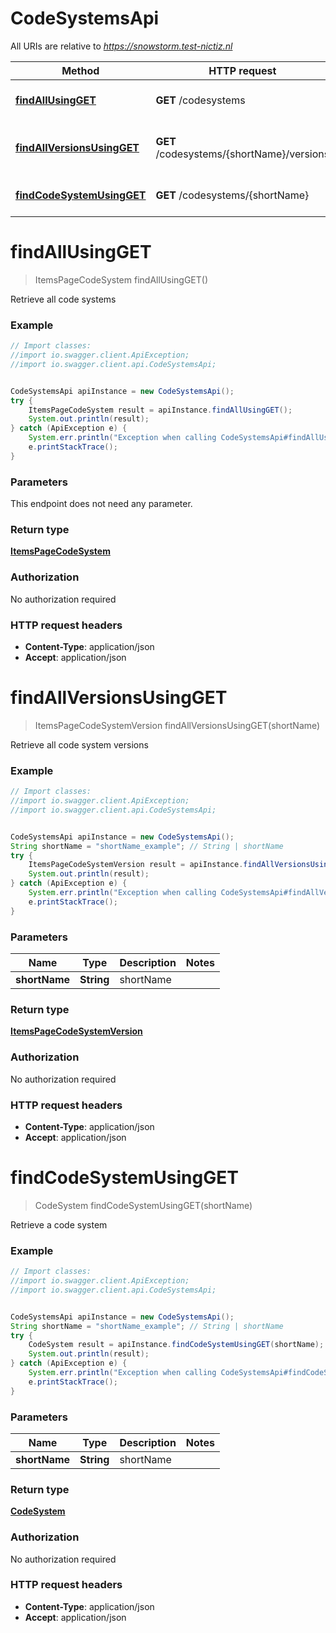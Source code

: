 # CodeSystemsApi

All URIs are relative to *https://snowstorm.test-nictiz.nl*

Method | HTTP request | Description
------------- | ------------- | -------------
[**findAllUsingGET**](CodeSystemsApi.md#findAllUsingGET) | **GET** /codesystems | Retrieve all code systems
[**findAllVersionsUsingGET**](CodeSystemsApi.md#findAllVersionsUsingGET) | **GET** /codesystems/{shortName}/versions | Retrieve all code system versions
[**findCodeSystemUsingGET**](CodeSystemsApi.md#findCodeSystemUsingGET) | **GET** /codesystems/{shortName} | Retrieve a code system


<a name="findAllUsingGET"></a>
# **findAllUsingGET**
> ItemsPageCodeSystem findAllUsingGET()

Retrieve all code systems

### Example
```java
// Import classes:
//import io.swagger.client.ApiException;
//import io.swagger.client.api.CodeSystemsApi;


CodeSystemsApi apiInstance = new CodeSystemsApi();
try {
    ItemsPageCodeSystem result = apiInstance.findAllUsingGET();
    System.out.println(result);
} catch (ApiException e) {
    System.err.println("Exception when calling CodeSystemsApi#findAllUsingGET");
    e.printStackTrace();
}
```

### Parameters
This endpoint does not need any parameter.

### Return type

[**ItemsPageCodeSystem**](ItemsPageCodeSystem.md)

### Authorization

No authorization required

### HTTP request headers

 - **Content-Type**: application/json
 - **Accept**: application/json

<a name="findAllVersionsUsingGET"></a>
# **findAllVersionsUsingGET**
> ItemsPageCodeSystemVersion findAllVersionsUsingGET(shortName)

Retrieve all code system versions

### Example
```java
// Import classes:
//import io.swagger.client.ApiException;
//import io.swagger.client.api.CodeSystemsApi;


CodeSystemsApi apiInstance = new CodeSystemsApi();
String shortName = "shortName_example"; // String | shortName
try {
    ItemsPageCodeSystemVersion result = apiInstance.findAllVersionsUsingGET(shortName);
    System.out.println(result);
} catch (ApiException e) {
    System.err.println("Exception when calling CodeSystemsApi#findAllVersionsUsingGET");
    e.printStackTrace();
}
```

### Parameters

Name | Type | Description  | Notes
------------- | ------------- | ------------- | -------------
 **shortName** | **String**| shortName |

### Return type

[**ItemsPageCodeSystemVersion**](ItemsPageCodeSystemVersion.md)

### Authorization

No authorization required

### HTTP request headers

 - **Content-Type**: application/json
 - **Accept**: application/json

<a name="findCodeSystemUsingGET"></a>
# **findCodeSystemUsingGET**
> CodeSystem findCodeSystemUsingGET(shortName)

Retrieve a code system

### Example
```java
// Import classes:
//import io.swagger.client.ApiException;
//import io.swagger.client.api.CodeSystemsApi;


CodeSystemsApi apiInstance = new CodeSystemsApi();
String shortName = "shortName_example"; // String | shortName
try {
    CodeSystem result = apiInstance.findCodeSystemUsingGET(shortName);
    System.out.println(result);
} catch (ApiException e) {
    System.err.println("Exception when calling CodeSystemsApi#findCodeSystemUsingGET");
    e.printStackTrace();
}
```

### Parameters

Name | Type | Description  | Notes
------------- | ------------- | ------------- | -------------
 **shortName** | **String**| shortName |

### Return type

[**CodeSystem**](CodeSystem.md)

### Authorization

No authorization required

### HTTP request headers

 - **Content-Type**: application/json
 - **Accept**: application/json

